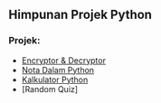 ## Himpunan Projek Python

### Projek:
- [Encryptor & Decryptor](https://github.com/aidil-sekandar/Projek-Python/blob/main/Projek/Encryptor%20%26%20Decryptor.py)
- [Nota Dalam Python](https://github.com/aidil-sekandar/Projek-Python/blob/main/Projek/Nota%20Dalam%20Python.py)
- [Kalkulator Python](https://github.com/aidil-sekandar/Projek-Python/blob/main/Projek/Kalkulator%20Python.py)
- [Random Quiz] 
